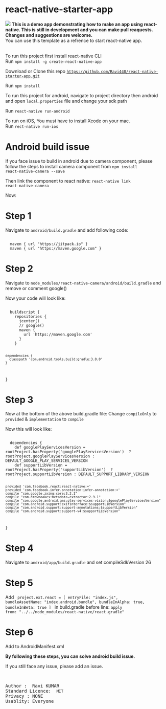 # react-native-starter-app

<img src="startReact.gif" />

<strong>
  This is a demo app demonstrating how to make an app using react-native. This is still in development and you can make pull     reaquests. Changes and suggestions are welcome.  
</strong>
<br/>
You can use this template as a refrence to start react-native app.
<br/><br/>

To run this project first install react-native CLI <br/>
Run <code>npm install -g create-react-native-app</code>

Download or Clone this repo <code>https://github.com/Ravi448/react-native-starter-app.git</code>

Run <code>npm install</code>

To run this project for android, navigate to project directory then android and open <code>local.properties</code> file and change your 
sdk path<br/>

Run <code>react-native run-android</code><br/>

To run on iOS, You must have to install Xcode on your mac.<br/>
Run <code>rect-native run-ios</code>

# Android build issue

If you face issue to build in android due to camera component, please follow the steps to install camera component from <code>npm install react-native-camera --save</code>

Then link the component to react native: <code>react-native link react-native-camera</code>

Now:
# Step 1
Navigate to <code>android/build.gradle</code> and add following code:

<code>
  maven { url "https://jitpack.io" }
  maven { url "https://maven.google.com" }
</code>

# Step 2

Navigate to <code>node_modules/react-native-camera/android/build.gradle</code> and remove or comment google()

Now your code will look like: 

<code>
  buildscript {
    repositories {
      jcenter()
      // google()
      maven {
        url 'https://maven.google.com'
      }
    }

    dependencies {
      classpath 'com.android.tools.build:gradle:3.0.0'
    }
  }
</code>

# Step 3
Now at the bottom of the above build.gradle file:
Change <code>compileOnly</code> to <code>provided</code> & <code>implementation</code> to <code>compile</code>

Now this will look like:

<code>
  dependencies {
    def googlePlayServicesVersion = rootProject.hasProperty('googlePlayServicesVersion')  ? rootProject.googlePlayServicesVersion : DEFAULT_GOOGLE_PLAY_SERVICES_VERSION
    def supportLibVersion = rootProject.hasProperty('supportLibVersion')  ? rootProject.supportLibVersion : DEFAULT_SUPPORT_LIBRARY_VERSION

    provided 'com.facebook.react:react-native:+'
    provided 'com.facebook.infer.annotation:infer-annotation:+'
    compile "com.google.zxing:core:3.2.1"
    compile "com.drewnoakes:metadata-extractor:2.9.1"
    compile "com.google.android.gms:play-services-vision:$googlePlayServicesVersion"
    compile "com.android.support:exifinterface:$supportLibVersion"
    compile "com.android.support:support-annotations:$supportLibVersion"
    compile "com.android.support:support-v4:$supportLibVersion"
  }
</code>

# Step 4

Navigate to <code>android/app/build.gradle</code> and set compileSdkVersion 26

# Step 5
Add 
<code>
  project.ext.react = [
    entryFile: "index.js",
    bundleAssetName: "index.android.bundle",
    bundleInAlpha: true,
    bundleInBeta: true
]
</code>
in build.gradle before line: <code>apply from: "../../node_modules/react-native/react.gradle"</code>


# Step 6
Add <code><uses-permission android:name="android.permission.CAMERA" /></code> to AndroidManifest.xml

<strong>
  By following these steps, you can solve android build issue.
</strong>

If you still face any issue, please add an issue.


<br/>

<pre>
Author :  <caption>Ravi KUMAR<caption>
Standard Licence:  <code>MIT</code>
Privacy : NONE
Usablity: Everyone
</pre>
